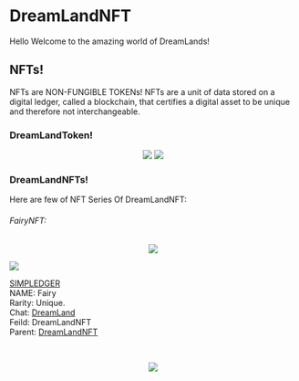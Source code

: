 # DreamLandNFT
Hello Welcome to the amazing world of DreamLands!

## NFTs!
NFTs are NON-FUNGIBLE TOKENs!
NFTs are a unit of data stored on a digital ledger, called a blockchain, that certifies a digital asset to be unique and therefore not interchangeable.


### DreamLandToken!

<p align="center">
  <img src="https://telegra.ph/file/422cc3db1426679d87a20.jpg">
  <a href="https://t.me/DreamsLandChat" alt="Telegram!"> <img src="https://aleen42.github.io/badges/src/telegram.svg" /> </a>
</p>


### DreamLandNFTs!

Here are few of NFT Series Of DreamLandNFT:

###### FairyNFT:

<p align="center">
  <img src="https://telegra.ph/file/13a73e24e8e2a988d280c.jpg">
</p>

<a href="https://simpleledger.info/#token/675b577e6b03ea50fe399cd2d57389657eae5f12f45aac737e85804f587ac77b" alt="SIMPLELEDGER"> <img  src="https://img.shields.io/badge/%F0%9F%92%A1-SIMPLE%20LEDGER%20NFT-9cf" /> </a>


[SIMPLEDGER](https://simpleledger.info/#token/675b577e6b03ea50fe399cd2d57389657eae5f12f45aac737e85804f587ac77b)<br>
NAME: Fairy<br>
Rarity: Unique.<br>
Chat: [DreamLand](https://t.me/DreamsLandChat)<br>
Feild: DreamLandNFT<br>
Parent: [DreamLandNFT](https://simpleledger.info/token/66f918c844a68e213c406dfa149c15b76342ee21c5fd47d320b65117a1246938)

<br>

<p align="center">
  <img src="https://telegra.ph/file/194c2cfd21bf3aacb186f.jpg">
</p>
